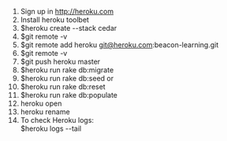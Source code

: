 1. Sign up in http://heroku.com 
1. Install heroku toolbet
1. $heroku create --stack cedar
1. $git remote -v
1. $git remote add heroku git@heroku.com:beacon-learning.git
1. $git remote -v
1. $git push heroku master
1. $heroku run rake db:migrate
1. $heroku run rake db:seed
             or
1. $heroku run rake db:reset
1. $heroku run rake db:populate
1. heroku open
1. heroku rename <Your app name >
1. To check Heroku logs: <br>
   $heroku logs --tail